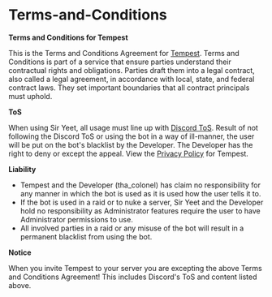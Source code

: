 # Terms-and-Conditions
**Terms and Conditions for Tempest**


This is the Terms and Conditions Agreement for [Tempest](https://discord.com/api/oauth2/authorize?client_id=944006750921687081&permissions=8&scope=bot%20applications.commands).
Terms and Conditions is part of a service that ensure parties understand their contractual rights and obligations. Parties draft them into a legal contract, also called a legal agreement, in accordance with local, state, and federal contract laws. They set important boundaries that all contract principals must uphold.

**ToS**

When using Sir Yeet, all usage must line up with [Discord ToS](https://discord.com/terms). Result of not following the Discord ToS or using the bot in a way of ill-manner, the user will be put on the bot's blacklist by the Developer. The Developer has the right to deny or except the appeal. View the [Privacy Policy](https://github.com/ColonelFPS/Sir-Yeet-s-Privacy-Policy/blob/main/README.md) for Tempest.

**Liability**

- Tempest and the Developer (tha_colonel) has claim no responsibility for any manner in which the bot is used as it is used how the user tells it to.
- If the bot is used in a raid or to nuke a server, Sir Yeet and the Developer hold no responsibility as Administrator features require the user to have Administrator permissions to use.
- All involved parties in a raid or any misuse of the bot will result in a permanent blacklist from using the bot.

**Notice**

When you invite Tempest to your server you are excepting the above Terms and Conditions Agreement! This includes Discord's ToS and content listed above. 

